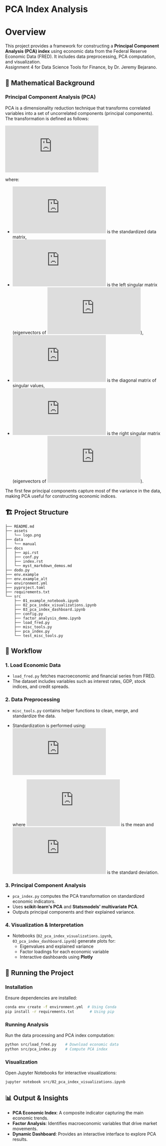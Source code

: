 PCA Index Analysis
==================


# Overview

This project provides a framework for constructing a **Principal Component Analysis (PCA) index** using economic data from the Federal Reserve Economic Data (FRED). It includes data preprocessing, PCA computation, and visualization.  
Assignment 4 for Data Science Tools for Finance, by Dr. Jeremy Bejarano.

## 📖 Mathematical Background

### Principal Component Analysis (PCA)
PCA is a dimensionality reduction technique that transforms correlated variables into a set of uncorrelated components (principal components). The transformation is defined as follows:

![Equation](https://latex.codecogs.com/png.latex?X%20%3D%20U%20%5CSigma%20V%5ET)

where:
- ![Equation](https://latex.codecogs.com/png.latex?X) is the standardized data matrix,
- ![Equation](https://latex.codecogs.com/png.latex?U) is the left singular matrix (eigenvectors of ![Equation](https://latex.codecogs.com/png.latex?XX%5ET)),
- ![Equation](https://latex.codecogs.com/png.latex?%5CSigma) is the diagonal matrix of singular values,
- ![Equation](https://latex.codecogs.com/png.latex?V) is the right singular matrix (eigenvectors of ![Equation](https://latex.codecogs.com/png.latex?X%5ETX)).

The first few principal components capture most of the variance in the data, making PCA useful for constructing economic indices.

## 🏗️ Project Structure

```
├── README.md
├── assets
│   └── logo.png
├── data
│   └── manual
├── docs
│   ├── api.rst
│   ├── conf.py
│   ├── index.rst
│   └── myst_markdown_demos.md
├── dodo.py
├── env.example
├── env.example_alt
├── environment.yml
├── pyproject.toml
├── requirements.txt
└── src
    ├── 01_example_notebook.ipynb
    ├── 02_pca_index_visualizations.ipynb
    ├── 03_pca_index_dashboard.ipynb
    ├── config.py
    ├── factor_analysis_demo.ipynb
    ├── load_fred.py
    ├── misc_tools.py
    ├── pca_index.py
    └── test_misc_tools.py
```

## 🔄 Workflow

### 1. Load Economic Data
- `load_fred.py` fetches macroeconomic and financial series from FRED.
- The dataset includes variables such as interest rates, GDP, stock indices, and credit spreads.

### 2. Data Preprocessing
- `misc_tools.py` contains helper functions to clean, merge, and standardize the data.
- Standardization is performed using:
  ![Equation](https://latex.codecogs.com/png.latex?x%27%20%3D%20%5Cfrac%7Bx%20-%20%5Cmu%7D%7B%5Csigma%7D)
  
  where ![Equation](https://latex.codecogs.com/png.latex?%5Cmu) is the mean and ![Equation](https://latex.codecogs.com/png.latex?%5Csigma) is the standard deviation.

### 3. Principal Component Analysis
- `pca_index.py` computes the PCA transformation on standardized economic indicators.
- Uses **scikit-learn's PCA** and **Statsmodels' multivariate PCA**.
- Outputs principal components and their explained variance.

### 4. Visualization & Interpretation
- Notebooks (`02_pca_index_visualizations.ipynb`, `03_pca_index_dashboard.ipynb`) generate plots for:
  - Eigenvalues and explained variance
  - Factor loadings for each economic variable
  - Interactive dashboards using **Plotly**

## 🚀 Running the Project

### Installation
Ensure dependencies are installed:
```sh
conda env create -f environment.yml  # Using Conda
pip install -r requirements.txt       # Using pip
```

### Running Analysis
Run the data processing and PCA index computation:
```sh
python src/load_fred.py    # Download economic data
python src/pca_index.py    # Compute PCA index
```

### Visualization
Open Jupyter Notebooks for interactive visualizations:
```sh
jupyter notebook src/02_pca_index_visualizations.ipynb
```

## 📊 Output & Insights
- **PCA Economic Index**: A composite indicator capturing the main economic trends.
- **Factor Analysis**: Identifies macroeconomic variables that drive market movements.
- **Dynamic Dashboard**: Provides an interactive interface to explore PCA results.

